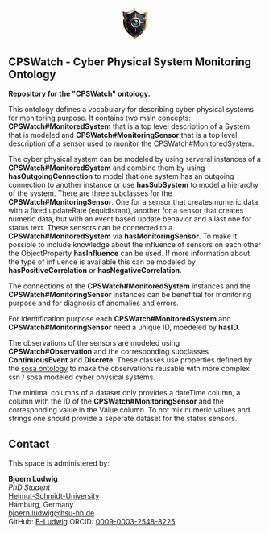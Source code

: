 <div style="text-align: center">

<img src="assets/Logo.png" alt="TEC-Toolkit Logo" width=10% />

</div>

## CPSWatch - Cyber Physical System Monitoring Ontology
**Repository for the "CPSWatch" ontology.**

This ontology defines a vocabulary for describing cyber physical systems for monitoring purpose. It contains two main concepts: **CPSWatch#MonitoredSystem** that is a top level description of a System that is modeled and **CPSWatch#MonitoringSensor** that is a top level description of a sensor used to monitor the CPSWatch#MonitoredSystem.

The cyber physical system can be modeled by using serveral instances of a **CPSWatch#MonitoredSystem** and combine them by using **hasOutgoingConnection** to model that one system has an outgoing connection to another instance or use **hasSubSystem** to model a hierarchy of the system.
There are three subclasses for the **CPSWatch#MonitoringSensor**. One for a sensor that creates numeric data with a fixed updateRate (equidistant), another for a sensor that creates numeric data, but with an event based update behavior and a last one for status text.
These sensors can be connected to a **CPSWatch#MonitoredSystem** via **hasMonitoringSensor**. To make it possible to include knowledge about the influence of sensors on each other the ObjectProperty **hasInfluence** can be used. If more information about the type of influence is available this can be modeled by **hasPositiveCorrelation** or **hasNegativeCorrelation**. 

The connections of the **CPSWatch#MonitoredSystem** instances and the **CPSWatch#MonitoringSensor** instances can be benefitial for monitoring purpose and for diagnosis of anomalies and errors.

For identification purpose each **CPSWatch#MonitoredSystem** and **CPSWatch#MonitoringSensor** need a unique ID, moedeled by **hasID**.

The observations of the sensors are modeled using **CPSWatch#Observation** and the corresponding subclasses **ContinuousEvent** and **Discrete**. These classes use properties defined by the [sosa ontology](https://www.w3.org/TR/vocab-ssn/#intro) to make the observations reusable with more complex ssn / sosa modeled cyber physical systems.  

The minimal columns of a dataset only provides a dateTime column, a column with the ID of the **CPSWatch#MonitoringSensor** and the corresponding value in the Value column. To not mix numeric values and strings one should provide a seperate dataset for the status sensors.

## Contact
This space is administered by:  

**Bjoern Ludwig**  
*PhD Student*  
[Helmut-Schmidt-University](https://www.hsu-hh.de/)  
Hamburg, Germany  
<bjoern.ludwig@hsu-hh.de>  
GitHub: [B-Ludwig](https://github.com/B-Ludwig/) 
ORCID: [0009-0003-2548-8225](https://orcid.org/0009-0003-2548-8225)  

